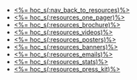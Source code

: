 - <a href="<%= resolve_url('/resources') %>"><%= hoc_s(:nav_back_to_resources)%></a>
- <a href="<%= resolve_url('/resources/promote#handouts') %>"><%= hoc_s(:resources_one_pager)%></a>
- <a href="<%= resolve_url('/resources/promote#handouts') %>"><%= hoc_s(:resources_brochure)%></a>
- <a href="<%= resolve_url('/resources/promote#videos') %>"><%= hoc_s(:resources_videos)%></a>
- <a href="<%= resolve_url('/resources/promote#posters') %>"><%= hoc_s(:resources_posters)%></a>
- <a href="<%= resolve_url('/resources/promote#banners') %>"><%= hoc_s(:resources_banners)%></a>
- <a href="<%= resolve_url('/resources/promote#sample-emails') %>"><%= hoc_s(:resources_emails)%></a>
- <a href="<%= resolve_url('/resources/stats') %>"><%= hoc_s(:resources_stats)%></a>
- <a href="<%= resolve_url('/resources/press-kit') %>"><%= hoc_s(:resources_press_kit)%></a>

<!-- 
# Include this when blurb about HoC logo is ready
- <a href="<%= resolve_url('/resources#logo') %>"><%= hoc_s(:resources_logo)%></a> 
-->
